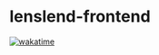 # lenslend-frontend

[![wakatime](https://wakatime.com/badge/user/f3786457-e08f-4d45-b593-cd8517eacd90/project/255770c5-3f45-4ba3-9a3b-bc7fc6765926.svg)](https://wakatime.com/badge/user/f3786457-e08f-4d45-b593-cd8517eacd90/project/255770c5-3f45-4ba3-9a3b-bc7fc6765926)
